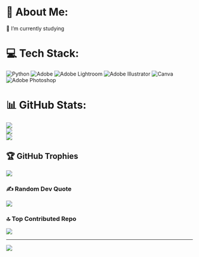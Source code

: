 # 💫 About Me:
🔭 I’m currently studying


# 💻 Tech Stack:
![Python](https://img.shields.io/badge/python-3670A0?style=for-the-badge&logo=python&logoColor=ffdd54) ![Adobe](https://img.shields.io/badge/adobe-%23FF0000.svg?style=for-the-badge&logo=adobe&logoColor=white) ![Adobe Lightroom](https://img.shields.io/badge/Adobe%20Lightroom-31A8FF.svg?style=for-the-badge&logo=Adobe%20Lightroom&logoColor=white) ![Adobe Illustrator](https://img.shields.io/badge/adobe%20illustrator-%23FF9A00.svg?style=for-the-badge&logo=adobe%20illustrator&logoColor=white) ![Canva](https://img.shields.io/badge/Canva-%2300C4CC.svg?style=for-the-badge&logo=Canva&logoColor=white) ![Adobe Photoshop](https://img.shields.io/badge/adobe%20photoshop-%2331A8FF.svg?style=for-the-badge&logo=adobe%20photoshop&logoColor=white)
# 📊 GitHub Stats:
![](https://github-readme-stats.vercel.app/api?username=MetamorphosisDev&theme=dark&hide_border=false&include_all_commits=false&count_private=false)<br/>
![](https://github-readme-streak-stats.herokuapp.com/?user=MetamorphosisDev&theme=dark&hide_border=false)<br/>
![](https://github-readme-stats.vercel.app/api/top-langs/?username=MetamorphosisDev&theme=dark&hide_border=false&include_all_commits=false&count_private=false&layout=compact)

## 🏆 GitHub Trophies
![](https://github-profile-trophy.vercel.app/?username=MetamorphosisDev&theme=radical&no-frame=false&no-bg=true&margin-w=4)

### ✍️ Random Dev Quote
![](https://quotes-github-readme.vercel.app/api?type=horizontal&theme=radical)

### 🔝 Top Contributed Repo
![](https://github-contributor-stats.vercel.app/api?username=MetamorphosisDev&limit=5&theme=dark&combine_all_yearly_contributions=true)

---
[![](https://visitcount.itsvg.in/api?id=MetamorphosisDev&icon=0&color=0)](https://visitcount.itsvg.in)

<!-- Proudly created with GPRM ( https://gprm.itsvg.in ) -->


